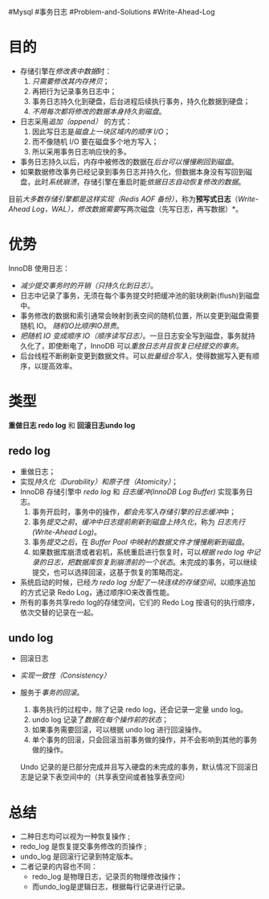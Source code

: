 #Mysql #事务日志 #Problem-and-Solutions #Write-Ahead-Log
# 目的
- 存储引擎在*修改表中数据*时：
	1. *只需要修改其内存拷贝*；
	2. 再把行为记录事务日志中；
	3. 事务日志持久化到硬盘，后台进程后续执行事务，持久化数据到硬盘；
	4. *不用每次都将修改的数据本身持久到磁盘*。
- 日志采用*追加（append）* 的方式：
	1. 因此写日志是*磁盘上一块区域内的顺序 I/O*；
	2. 而不像随机 I/O 要在磁盘多个地方写入；
	3. 所以采用事务日志响应快的多。
- 事务日志持久以后，内存中被修改的数据在*后台可以慢慢刷回到磁盘*。
- 如果数据修改事务已经记录到事务日志并持久化，但数据本身没有写回到磁盘，此时*系统崩溃*，存储引擎在重启时能*依据日志自动恢复修改的数据*。

目前*大多数存储引擎都是这样实现（Redis AOF 备份）*，称为**预写式日志**（*Write-Ahead Log，WAL），修改数据需要*写两次磁盘（先写日志，再写数据）*。

# 优势
InnoDB  使用日志：
- *减少提交事务时的开销（只持久化到日志）*。
- 日志中记录了事务，无须在每个事务提交时把缓冲池的脏块刷新(flush)到磁盘中。
- 事务修改的数据和索引通常会映射到表空间的随机位置，所以变更到磁盘需要随机 IO。 *随机IO比顺序IO昂贵*。
- *把随机 IO 变成顺序 IO（顺序读写日志）*。一旦日志安全写到磁盘，事务就持久化了，即使断电了，InnoDB 可以*重放日志并且恢复已经提交的事务*。
- 后台线程不断刷新变更到数据文件。可以*批量组合写入*，使得数据写入更有顺序，以提高效率。

# 类型
**重做日志 redo log** 和 **回滚日志undo log**

## redo log
- 重做日志；
- 实现*持久化（Durability）和原子性（Atomicity）*；
- InnoDB 存储引擎中 *redo log* 和 *日志缓冲(InnoDB Log Buffer)* 实现事务日志。
	1.  事务开启时，事务中的操作，*都会先写入存储引擎的日志缓冲*中；
	2. 事务*提交之前*，*缓冲中日志提前刷新到磁盘上持久化*，称为 *日志先行(Write-Ahead Log)*。
	3. 事务*提交之后*，在 *Buffer Pool 中映射的数据文件才慢慢刷新到磁盘*。
	4. 如果数据库崩溃或者宕机，系统重启进行恢复时，可以*根据 redo log 中记录的日志，把数据库恢复到崩溃前的一个状态*。未完成的事务，可以继续提交，也可以选择回滚，这基于恢复的策略而定。
- 系统启动的时候，已经*为 redo log 分配了一块连续的存储空间*，以顺序追加的方式记录 Redo Log，通过顺序IO来改善性能。
- 所有的事务共享redo log的存储空间，它们的 Redo Log 按语句的执行顺序，依次交替的记录在一起。


## undo log
-  回滚日志
-  *实现一致性（Consistency）*
- 服务于*事务的回滚*。
	1. 事务执行的过程中，除了记录 redo log，还会记录一定量 undo log。
	2. undo log 记录了*数据在每个操作前的状态*；
	3. 如果事务需要回滚，可以根据 undo log 进行回滚操作。
	4. 单个事务的回滚，只会回滚当前事务做的操作，并不会影响到其他的事务做的操作。
    
    Undo 记录的是已部分完成并且写入硬盘的未完成的事务，默认情况下回滚日志是记录下表空间中的（共享表空间或者独享表空间）
    
# 总结
- 二种日志均可以视为一种恢复操作 ;
- redo_log 是恢复提交事务修改的页操作 ;
- undo_log 是回滚行记录到特定版本。
- 二者记录的内容也不同：
	- redo_log 是物理日志，记录页的物理修改操作；
	- 而undo_log是逻辑日志，根据每行记录进行记录。